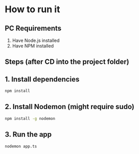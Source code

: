 # How to run it

## PC Requirements

1. Have Node.js installed
2. Have NPM installed

## Steps (after CD into the project folder)

## 1. Install dependencies

```bash
npm install
```

## 2. Install Nodemon (might require sudo)

```bash
npm install -g nodemon
```

## 3. Run the app

```bash
nodemon app.ts
```
